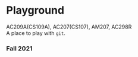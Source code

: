 # Playground
AC209A(CS109A), AC207(CS107), AM207, AC298R     
A place to play with `git`.

### Fall 2021
